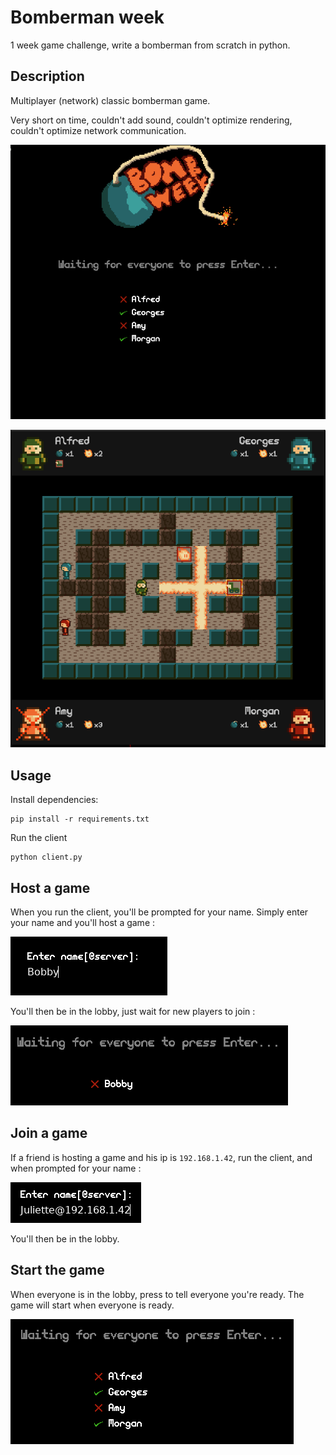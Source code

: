 # Bomberman week
1 week game challenge, write a bomberman from scratch in python.

## Description

Multiplayer (network) classic bomberman game.

Very short on time, couldn't add sound, couldn't optimize rendering, couldn't optimize network communication.

![lobby](res/1.png)

![game](res/3.png)

## Usage

Install dependencies:
```
pip install -r requirements.txt
```

Run the client
```
python client.py
```

## Host a game

When you run the client, you'll be prompted for your name. Simply enter your name and you'll host a game :

![host](res/host.png)

You'll then be in the lobby, just wait for new players to join :

![waiting](res/lobby_wait.png)


## Join a game

If a friend is hosting a game and his ip is `192.168.1.42`, run the client, and when prompted for your name :

![join](res/join.png)

You'll then be in the lobby.

## Start the game

When everyone is in the lobby, press <Enter> to tell everyone you're ready. The game will start when everyone is ready.

![lobby](res/lobby.png)
